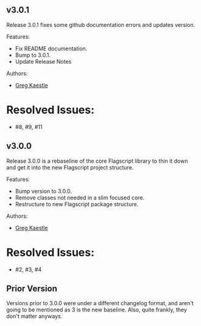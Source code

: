 ## v3.0.1  

Release 3.0.1 fixes some github documentation errors and updates version.

Features:  
* Fix README documentation.  
* Bump to 3.0.1.  
* Update Release Notes  

Authors:  
* [Greg Kaestle](mailto:flagscript@gmail.com)  

# Resolved Issues:  
* #8, #9, #11  

## v3.0.0  

Release 3.0.0 is a rebaseline of the core Flagscript library to thin it down and get it into the new Flagscript project structure.  

Features:  
* Bump version to 3.0.0.  
* Remove classes not needed in a slim focused core.
* Restructure to new Flagscript package structure.

Authors: 
* [Greg Kaestle](mailto:flagscript@gmail.com)  

# Resolved Issues:    
* #2, #3, #4 

## Prior Version

Versions prior to 3.0.0 were under a different changelog format, and aren't going to be mentioned as 3 is the new baseline. Also, quite frankly, they don't matter anyways.
